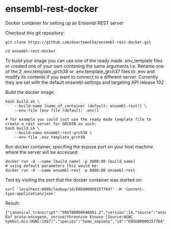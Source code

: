 # ensembl-rest-docker
Docker container for setting up an Ensembl REST server

Checkout this git repository:
```
git clone https://github.com/duartemolha/ensembl-rest-docker.git

cd ensembl-rest-docker
```
To build your image you can use one of the ready made .env_template files or created one of your own contaning the same arguments
I.e. Rename one of the 2 .env.template_grch38 or .env.template_grch37 files to .env and modify its contents if you want to connect to a different server. Currently they are set with the default ensembl settings and targeting API release 102 

Build the docker image:

```
bash build.sh \
    --build-name [name_of_container (default: ensembl-rest)] \
    --env-file [env file (default: .env)]

# for example you could just use the ready made template file to create a rest server for GRCH38 as such:
bash build.sh \
    --build-name ensembl-rest-grch38 \
    --env-file .env.template_grch38

```

Run docker container, specifing the expose port on your host machine where the server will be accessed:
```
docker run -d --name [build_name] -p 3000:80 [build_name]
# using default parameters this would be:
docker run -d --name ensembl-rest -p 8080:80 ensembl-rest
```

Test by visiting the port that the docker container was started on:
```
curl 'localhost:8080/lookup/id/ENSG00000157764?' -H 'Content-type:application/json'
```

Result:
```
{"canonical_transcript":"ENST00000646891.2","version":14,"source":"ensembl_havana","biotype":"protein_coding","display_name":"BRAF","start":140719327,"strand":-1,"assembly_name":"GRCh38","logic_name":"ensembl_havana_gene_homo_sapiens","db_type":"core","object_type":"Gene","description":"B-Raf proto-oncogene, serine/threonine kinase [Source:HGNC Symbol;Acc:HGNC:1097]","species":"homo_sapiens","id":"ENSG00000157764","seq_region_name":"7","end":140924929}
```
